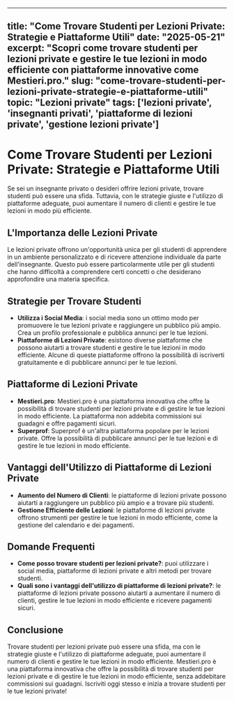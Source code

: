 
---
title: "Come Trovare Studenti per Lezioni Private: Strategie e Piattaforme Utili"
date: "2025-05-21"
excerpt: "Scopri come trovare studenti per lezioni private e gestire le tue lezioni in modo efficiente con piattaforme innovative come Mestieri.pro."
slug: "come-trovare-studenti-per-lezioni-private-strategie-e-piattaforme-utili"
topic: "Lezioni private"
tags: ['lezioni private', 'insegnanti privati', 'piattaforme di lezioni private', 'gestione lezioni private']
---

# Come Trovare Studenti per Lezioni Private: Strategie e Piattaforme Utili

Se sei un insegnante privato o desideri offrire lezioni private, trovare studenti può essere una sfida. Tuttavia, con le strategie giuste e l'utilizzo di piattaforme adeguate, puoi aumentare il numero di clienti e gestire le tue lezioni in modo più efficiente.

## L'Importanza delle Lezioni Private

Le lezioni private offrono un'opportunità unica per gli studenti di apprendere in un ambiente personalizzato e di ricevere attenzione individuale da parte dell'insegnante. Questo può essere particolarmente utile per gli studenti che hanno difficoltà a comprendere certi concetti o che desiderano approfondire una materia specifica.

## Strategie per Trovare Studenti

*   **Utilizza i Social Media**: i social media sono un ottimo modo per promuovere le tue lezioni private e raggiungere un pubblico più ampio. Crea un profilo professionale e pubblica annunci per le tue lezioni.
*   **Piattaforme di Lezioni Private**: esistono diverse piattaforme che possono aiutarti a trovare studenti e gestire le tue lezioni in modo efficiente. Alcune di queste piattaforme offrono la possibilità di iscriverti gratuitamente e di pubblicare annunci per le tue lezioni.

## Piattaforme di Lezioni Private

*   **Mestieri.pro**: Mestieri.pro è una piattaforma innovativa che offre la possibilità di trovare studenti per lezioni private e di gestire le tue lezioni in modo efficiente. La piattaforma non addebita commissioni sui guadagni e offre pagamenti sicuri.
*   **Superprof**: Superprof è un'altra piattaforma popolare per le lezioni private. Offre la possibilità di pubblicare annunci per le tue lezioni e di gestire le tue lezioni in modo efficiente.

## Vantaggi dell'Utilizzo di Piattaforme di Lezioni Private

*   **Aumento del Numero di Clienti**: le piattaforme di lezioni private possono aiutarti a raggiungere un pubblico più ampio e a trovare più studenti.
*   **Gestione Efficiente delle Lezioni**: le piattaforme di lezioni private offrono strumenti per gestire le tue lezioni in modo efficiente, come la gestione del calendario e dei pagamenti.

## Domande Frequenti

*   **Come posso trovare studenti per lezioni private?**: puoi utilizzare i social media, piattaforme di lezioni private e altri metodi per trovare studenti.
*   **Quali sono i vantaggi dell'utilizzo di piattaforme di lezioni private?**: le piattaforme di lezioni private possono aiutarti a aumentare il numero di clienti, gestire le tue lezioni in modo efficiente e ricevere pagamenti sicuri.

## Conclusione

Trovare studenti per lezioni private può essere una sfida, ma con le strategie giuste e l'utilizzo di piattaforme adeguate, puoi aumentare il numero di clienti e gestire le tue lezioni in modo efficiente. Mestieri.pro è una piattaforma innovativa che offre la possibilità di trovare studenti per lezioni private e di gestire le tue lezioni in modo efficiente, senza addebitare commissioni sui guadagni. Iscriviti oggi stesso e inizia a trovare studenti per le tue lezioni private!
